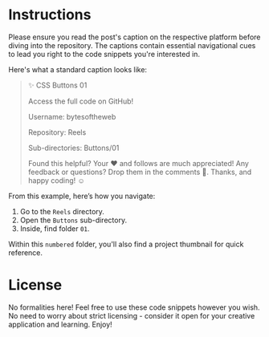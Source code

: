 # Instructions

Please ensure you read the post's caption on the respective platform before diving into the repository. The captions contain essential navigational cues to lead you right to the code snippets you're interested in.

Here's what a standard caption looks like:

> ✨ CSS Buttons 01  
>  
> Access the full code on GitHub!
> 
> Username: bytesoftheweb
>
> Repository: Reels
> 
> Sub-directories: Buttons/01
>  
> Found this helpful? Your ♥️ and follows are much appreciated! Any feedback or questions? Drop them in the comments 💬. Thanks, and happy coding! ☺️

From this example, here’s how you navigate:
1. Go to the `Reels` directory.
2. Open the `Buttons` sub-directory.
3. Inside, find folder `01`.

Within this `numbered` folder, you'll also find a project thumbnail for quick reference.

# License

No formalities here! Feel free to use these code snippets however you wish. No need to worry about strict licensing - consider it open for your creative application and learning. Enjoy!

